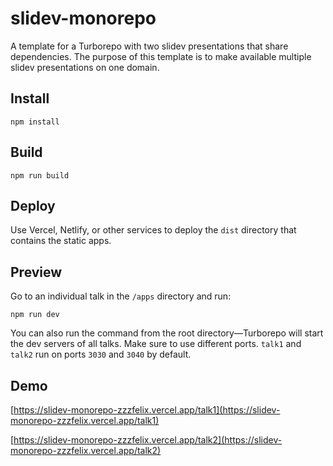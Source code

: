 # slidev-monorepo

A template for a Turborepo with two slidev presentations that share dependencies. The purpose of this template is to make available multiple slidev presentations on one domain.

## Install

`npm install`

## Build

`npm run build`

## Deploy

Use Vercel, Netlify, or other services to deploy the `dist` directory that contains the static apps.

## Preview

Go to an individual talk in the `/apps` directory and run:

 `npm run dev`

You can also run the command from the root directory—Turborepo will start the dev servers of all talks. Make sure to use different ports. `talk1` and `talk2` run on ports `3030` and `3040` by default.

## Demo

[https://slidev-monorepo-zzzfelix.vercel.app/talk1](https://slidev-monorepo-zzzfelix.vercel.app/talk1)

[https://slidev-monorepo-zzzfelix.vercel.app/talk2](https://slidev-monorepo-zzzfelix.vercel.app/talk2)